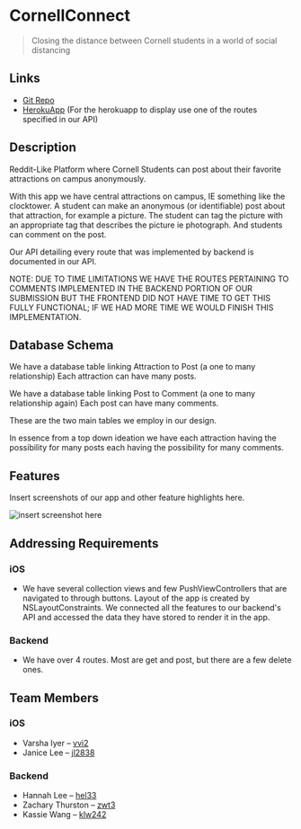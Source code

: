 # CornellConnect

> Closing the distance between Cornell students in a world of social distancing

## Links

-   [Git Repo](https://github.com/kassielw/food_cloud)
-   [HerokuApp](https://cornellconnect.herokuapp.com/)  (For the herokuapp to display use one of the routes specified in our API)

## Description

Reddit-Like Platform where Cornell Students can post about their favorite attractions on campus anonymously. 

With this app we have central attractions on campus, IE something like the clocktower. A student can make an anonymous (or identifiable) post about that attraction, for example a picture. The student can tag the picture with an appropriate tag that describes the picture ie photograph. And students can comment on the post.

Our API detailing every route that was implemented by backend is documented in our API.


NOTE: DUE TO TIME LIMITATIONS WE HAVE THE ROUTES PERTAINING TO COMMENTS IMPLEMENTED IN THE BACKEND PORTION OF OUR SUBMISSION BUT THE FRONTEND DID NOT HAVE TIME TO GET THIS FULLY FUNCTIONAL; IF WE HAD MORE TIME WE WOULD FINISH THIS IMPLEMENTATION.

## Database Schema

We have a database table linking Attraction to Post (a one to many relationship) Each attraction can have many posts.

We have a database table linking Post to Comment (a one to many relationship again) Each post can have many comments.

These are the two main tables we employ in our design.

In essence from a top down ideation we have each attraction having the possibility for many posts each having the possibility for many comments.

## Features

Insert screenshots of our app and other feature highlights here.

![insert screenshot here](screenshot.jpg)

## Addressing Requirements

### iOS

-   We have several collection views and few PushViewControllers that are navigated to through buttons. Layout of the app is created by NSLayoutConstraints. We connected all the features to our backend's API and accessed the data they have stored to render it in the app.

### Backend

-   We have over 4 routes. Most are get and post, but there are a few delete ones.

## Team Members

### iOS

-   Varsha Iyer – [vvi2](vvi2@cornell.edu)
-   Janice Lee – [jl2838](jl2838@cornell.edu)

### Backend

-   Hannah Lee – [hel33](hel33@cornell.edu)
-   Zachary Thurston – [zwt3](zwt3@cornell.edu)
-   Kassie Wang – [klw242](klw242@cornell.edu)
